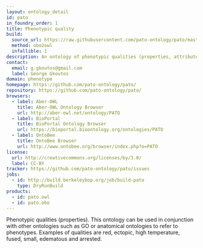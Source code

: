 ```yaml
---
layout: ontology_detail
id: pato
in_foundry_order: 1
title: Phenotypic quality
build:
  source_url: https://raw.githubusercontent.com/pato-ontology/pato/master/pato.obo
  method: obo2owl
  infallible: 1
description: An ontology of phenotypic qualities (properties, attributes or characteristics)
contact:
  email: g.gkoutos@gmail.com
  label: George Gkoutos
domain: phenotype
homepage: https://github.com/pato-ontology/pato/
repository: https://github.com/pato-ontology/pato/
browsers:
  - label: Aber-OWL
    title: Aber-OWL Ontology Browser
    url: http://aber-owl.net/ontology/PATO
  - label: BioPortal
    title: BioPortal Ontology Browser
    url: https://bioportal.bioontology.org/ontologies/PATO
  - label: OntoBee
    title: OntoBee Browser
    url: http://www.ontobee.org/browser/index.php?o=PATO
license:
  url: http://creativecommons.org/licenses/by/3.0/
  label: CC-BY
tracker: https://github.com/pato-ontology/pato/issues
jobs:
  - id: http://build.berkeleybop.org/job/build-pato
    type: DryRunBuild
products:
  - id: pato.owl
  - id: pato.obo
---
```


Phenotypic qualities (properties). This ontology can be used in conjunction with other ontologies such as GO or anatomical ontologies to refer to phenotypes. Examples of qualities are red, ectopic, high temperature, fused, small, edematous and arrested.
